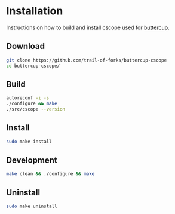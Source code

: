 # Installation

Instructions on how to build and install cscope used for [buttercup](https://github.com/trailofbits/buttercup).

## Download

```bash
git clone https://github.com/trail-of-forks/buttercup-cscope
cd buttercup-cscope/
```

## Build

```bash
autoreconf -i -s
./configure && make
./src/cscope --version
```

## Install

```bash
sudo make install
```

## Development

```bash
make clean && ./configure && make
```

## Uninstall

```bash
sudo make uninstall
```
